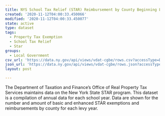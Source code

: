 ```yaml
---
title: NYS School Tax Relief (STAR) Reimbursement by County Beginning Levy Year 1998
created: '2020-11-12T04:00:33.450066'
modified: '2020-11-12T04:00:33.450077'
state: active
type: dataset
tags:
  - Property Tax Exemption
  - School Tax Relief
  - Star
groups:
  - Local Government
csv_url: 'https://data.ny.gov/api/views/vdat-cgbe/rows.csv?accessType=DOWNLOAD'
json_url: 'https://data.ny.gov/api/views/vdat-cgbe/rows.json?accessType=DOWNLOAD'
layout: post

---
```

The Department of Taxation and Finance’s Office of Real Property Tax Services maintains data on the New York State STAR program.  This dataset is a compilation of annual data for each school year.  Data are shown for the number and amount of basic and enhanced STAR exemptions and reimbursements by county for each levy year.
